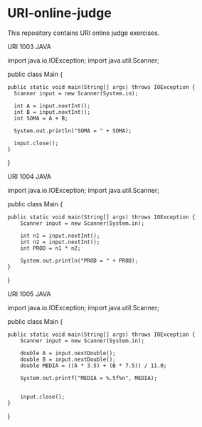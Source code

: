 # URI-online-judge
This repository contains URI online judge exercises.

URI 1003 JAVA

import java.io.IOException;
import java.util.Scanner;
 
public class Main {
 
    public static void main(String[] args) throws IOException {
      Scanner input = new Scanner(System.in);
      
      int A = input.nextInt();
      int B = input.nextInt();
      int SOMA = A + B;
      
      System.out.println("SOMA = " + SOMA);
      
      input.close();
    }
 
}

URI 1004 JAVA

import java.io.IOException;
import java.util.Scanner;
 
public class Main {
 
    public static void main(String[] args) throws IOException {
        Scanner input = new Scanner(System.in);
        
        int n1 = input.nextInt();
        int n2 = input.nextInt();
        int PROD = n1 * n2;
        
        System.out.println("PROD = " + PROD);
    }
 
}

URI 1005 JAVA

import java.io.IOException;
import java.util.Scanner; 

public class Main {
 
    public static void main(String[] args) throws IOException {
        Scanner input = new Scanner(System.in);
        
        double A = input.nextDouble();
        double B = input.nextDouble();
        double MEDIA = ((A * 3.5) + (B * 7.5)) / 11.0;
        
        System.out.printf("MEDIA = %.5f%n", MEDIA);


        input.close();
    }
 
}

